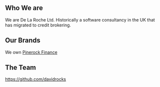 ## Who We are 

We are De La Roche Ltd. Historically a software consultancy in the UK that has migrated to credit brokering.

## Our Brands

We own  [Pinerock Finance](https://www.pinerockfinance.com)

## The Team

https://github.com/davidrocks
